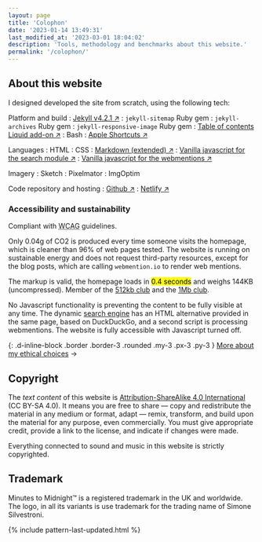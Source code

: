 ```yaml
---
layout: page
title: 'Colophon'
date: '2023-01-14 13:49:31'
last_modified_at: '2023-03-01 18:04:02'
description: 'Tools, methodology and benchmarks about this website.'
permalink: '/colophon/'
---
```

## About this website

I designed developed the site from scratch, using the following tech:

Platform and build
: [Jekyll v4.2.1 ↗](https://jekyllrb.com/)
: `jekyll-sitemap` Ruby gem
: `jekyll-archives` Ruby gem
: `jekyll-responsive-image` Ruby gem
: [Table of contents Liquid add-on ↗](https://github.com/allejo/jekyll-toc)
: Bash
: [Apple Shortcuts ↗](https://simonesilvestroni.com/blog/automation-for-my-blog-publishing-workflow/)

Languages
: HTML
: CSS
: [Markdown (extended) ↗](https://www.markdownguide.org/getting-started/)
: [Vanilla javascript for the search module ↗](https://github.com/daviddarnes/jekyll-search-js)
: [Vanilla javascript for the webmentions ↗](https://github.com/fluffy-critter/webmention)

Imagery
: Sketch
: Pixelmator
: ImgOptim

Code repository and hosting
: [Github ↗](https://github.com/simonesilvestroni/m2m-website)
: [Netlify ↗](https://www.netlify.com)

### Accessibility and sustainability

Compliant with <abbr title="Web Content Accessibility Guidelines">WCAG</abbr> guidelines.

Only 0.04g of CO2 is produced every time someone visits the homepage, which is cleaner than 96% of web pages tested. The website is running on sustainable energy and does not request third-party resources, except for the blog posts, which are calling `webmention.io` to render web mentions.

The markup is valid, the homepage loads in <mark>0.4 seconds</mark> and weighs 144KB (uncompressed). Member of the [512kb club](https://512kb.club "Member of the 512kb Orange Team") and the [1Mb club](https://1mb.club/).

No Javascript functionality is preventing the content to be fully visible at any time. The dynamic [search engine](/search/) has an HTML alternative provided in the same page, based on DuckDuckGo, and a second script is processing webmentions. The website is fully accessible with Javascript turned off.

{: .d-inline-block .border .border-3 .rounded .my-3 .px-3 .py-3 }
[More about my ethical choices](/ethics/) →

## Copyright

The _text content_ of this website is [Attribution-ShareAlike 4.0 International](https://creativecommons.org/licenses/by-sa/4.0/) (CC BY-SA 4.0). It means you are free to share — copy and redistribute the material in any medium or format, adapt — remix, transform, and build upon the material for any purpose, even commercially. You must give appropriate credit, provide a link to the license, and indicate if changes were made.

Everything connected to sound and music in this website is strictly copyrighted.

## Trademark

Minutes to Midnight&trade; is a registered trademark in the UK and worldwide. The logo, in all its variants is use trademark for the trading name of Simone Silvestroni.

{% include pattern-last-updated.html %}
